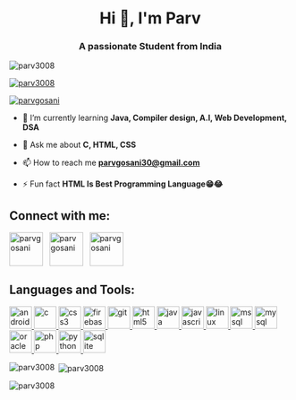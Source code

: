 <h1 align="center">Hi 👋, I'm Parv</h1>
<h3 align="center">A passionate Student from India</h3>

<p align="left"> <img src="https://komarev.com/ghpvc/?username=parv3008&label=Profile%20views&color=0e75b6&style=flat" alt="parv3008" /> </p>

<p align="left"> <a href="https://github.com/ryo-ma/github-profile-trophy"><img src="https://github-profile-trophy.vercel.app/?username=parv3008" alt="parv3008" /></a> </p>

<p align="left"> <a href="https://twitter.com/parvgosani" target="blank"><img src="https://img.shields.io/twitter/follow/parvgosani?logo=twitter&style=for-the-badge" alt="parvgosani" /></a> </p>

- 🌱 I’m currently learning **Java, Compiler design, A.I, Web Development, DSA**

- 💬 Ask me about **C, HTML, CSS**

- 📫 How to reach me **parvgosani30@gmail.com**

- ⚡ Fun fact **HTML Is Best Programming Language😁😂**

<h2 align="left">Connect with me:</h2>
<p align="left">
<a href="https://twitter.com/parvgosani" target="blank"><img align="center" src="https://media1.tenor.com/m/QMA2IhoAaE0AAAAC/multiversx-x-twitter.gif" alt="parvgosani" height="60" width="60" /></a>&nbsp;&nbsp;
<a href="https://linkedin.com/in/parv gosani" target="blank"><img align="center" src="https://c.tenor.com/KOki-OrS24AAAAAC/tenor.gif" alt="parv gosani" height="60" width="60" /></a>&nbsp;&nbsp;
<a href="https://instagram.com/parvgosani" target="blank"><img align="center" src="https://media1.giphy.com/media/v1.Y2lkPTc5MGI3NjExY2x1ZjJndjE5Y3NzZ3luMmZvNnEyM3M1bHI0dDJlcHdrbXdobHpuNSZlcD12MV9pbnRlcm5hbF9naWZfYnlfaWQmY3Q9Zw/l41YmiCZ8HXvVl5M4/giphy.gif" alt="parvgosani" height="60" width="60" /></a>
</p>

<h2 align="left">Languages and Tools:</h2>
<p align="left"> <a href="https://developer.android.com" target="_blank" rel="noreferrer"> <img src="https://media1.giphy.com/media/Lmy23L3RkJ0sEWokRN/giphy.gif?cid=ecf05e476ffmirsuag00pi2r77h1q0rje7f2ssjo123iqma3&ep=v1_gifs_search&rid=giphy.gif&ct=g" alt="android" width="40" height="40"/> </a>
<a href="https://www.cprogramming.com/" target="_blank" rel="noreferrer"> <img src="https://i.pinimg.com/originals/6e/46/e7/6e46e7dbe2bb73dacc055e5dbd85c3ad.png" alt="c" width="40" height="40"/> </a>
<a href="https://www.w3schools.com/css/" target="_blank" rel="noreferrer"> <img src="https://media0.giphy.com/media/UySAHviCpoGp5uNwJK/giphy.gif?cid=ecf05e476gqw7u76z8dau5qhq7gwd6kndnwdnu29fnkshb8m&ep=v1_gifs_search&rid=giphy.gif&ct=g" alt="css3" width="40" height="40"/> </a>
<a href="https://firebase.google.com/" target="_blank" rel="noreferrer"> <img src="https://www.vectorlogo.zone/logos/firebase/firebase-icon.svg" alt="firebase" width="40" height="40"/> </a> 
<a href="https://git-scm.com/" target="_blank" rel="noreferrer"> <img src="https://www.vectorlogo.zone/logos/git-scm/git-scm-icon.svg" alt="git" width="40" height="40"/> </a>
<a href="https://www.w3.org/html/" target="_blank" rel="noreferrer"> <img src="https://media4.giphy.com/media/l3vRfNA1p0rvhMSvS/giphy.gif?cid=ecf05e47c0i5aa0h3tpfq943l646xxk736fvk2z9p1nh19f2&ep=v1_gifs_search&rid=giphy.gif&ct=g" alt="html5" width="40" height="40"/> </a> 
<a href="https://www.java.com" target="_blank" rel="noreferrer"> <img src="https://d2gbo5uoddvg5.cloudfront.net/images/modules/technologies/dev/developpement_java_maroc.gif" alt="java" width="40" height="40"/> </a>
<a href="https://developer.mozilla.org/en-US/docs/Web/JavaScript" target="_blank" rel="noreferrer"> <img src="https://media.tenor.com/TReUojNlZ6wAAAAi/js-javascript.gif" alt="javascript" width="40" height="40"/> </a> 
<a href="https://www.linux.org/" target="_blank" rel="noreferrer"> <img src="https://media2.giphy.com/media/4N5ddOOJJ7gtKTgNac/giphy.gif" alt="linux" width="40" height="40"/> </a> 
<a href="https://www.microsoft.com/en-us/sql-server" target="_blank" rel="noreferrer"> <img src="https://media3.giphy.com/media/vISmwpBJUNYzukTnVx/giphy.gif" alt="mssql" width="40" height="40"/> </a> 
<a href="https://www.mysql.com/" target="_blank" rel="noreferrer"> <img src="https://media.tenor.com/NN9_wWaCxx8AAAAC/mysql.gif" alt="mysql" width="40" height="40"/> </a> 
<a href="https://www.oracle.com/" target="_blank" rel="noreferrer"> <img src="https://thehackernews.com/images/-v-brtP5r-dY/YPkqNVQDhTI/AAAAAAAADTE/TWk9-PibzWQlDWVME5ZBc1frl1MN2GJHACLcBGAsYHQ/s0/oracle.gif" alt="oracle" width="40" height="40"/> </a> 
<a href="https://www.php.net" target="_blank" rel="noreferrer"> <img src="https://media.tenor.com/Y31tLaou0QYAAAAC/php-code.gif" alt="php" width="40" height="40"/> </a> 
<a href="https://www.python.org" target="_blank" rel="noreferrer"> <img src="https://media0.giphy.com/media/KAq5w47R9rmTuvWOWa/giphy.gif" alt="python" width="40" height="40"/> </a> 
<a href="https://www.sqlite.org/" target="_blank" rel="noreferrer"> <img src="https://www.techypid.com/wp-content/uploads/2021/07/anigif_1.gif" alt="sqlite" width="40" height="40"/> </a> 
</p>

<p><img align="left" src="https://github-readme-stats.vercel.app/api/top-langs?username=parv3008&show_icons=true&locale=en&layout=compact" alt="parv3008" /></p>

<p>&nbsp;<img align="center" src="https://github-readme-stats.vercel.app/api?username=parv3008&show_icons=true&locale=en" alt="parv3008" /></p>

<p><img align="center" src="https://github-readme-streak-stats.herokuapp.com/?user=parv3008&" alt="parv3008" /></p>
